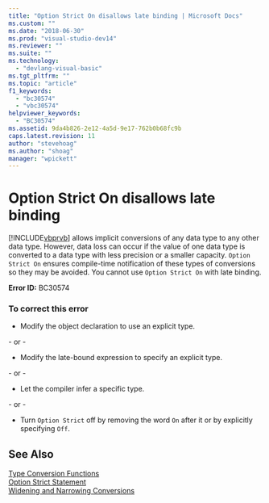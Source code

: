 ```yaml
---
title: "Option Strict On disallows late binding | Microsoft Docs"
ms.custom: ""
ms.date: "2018-06-30"
ms.prod: "visual-studio-dev14"
ms.reviewer: ""
ms.suite: ""
ms.technology: 
  - "devlang-visual-basic"
ms.tgt_pltfrm: ""
ms.topic: "article"
f1_keywords: 
  - "bc30574"
  - "vbc30574"
helpviewer_keywords: 
  - "BC30574"
ms.assetid: 9da4b826-2e12-4a5d-9e17-762b0b68fc9b
caps.latest.revision: 11
author: "stevehoag"
ms.author: "shoag"
manager: "wpickett"
---
```

# Option Strict On disallows late binding
[!INCLUDE[vbprvb](../includes/vbprvb-md.md)] allows implicit conversions of any data type to any other data type. However, data loss can occur if the value of one data type is converted to a data type with less precision or a smaller capacity. `Option Strict On` ensures compile-time notification of these types of conversions so they may be avoided. You cannot use `Option Strict On` with late binding.  

 **Error ID:** BC30574  
  
### To correct this error  
  
-   Modify the object declaration to use an explicit type.  
  
 \- or -  
  
-   Modify the late-bound expression to specify an explicit type.  
  
 \- or -  
  
-   Let the compiler infer a specific type.  
  
 \- or -  
  
-   Turn `Option Strict` off by removing the word `On` after it or by explicitly specifying `Off`.  
  
## See Also  
 [Type Conversion Functions](http://msdn.microsoft.com/library/d9d8d165-f967-44ff-a6cd-598e4740a99e)   
 [Option Strict Statement](http://msdn.microsoft.com/library/5883e0c1-a920-4274-8e46-b0ff047eaee5)   
 [Widening and Narrowing Conversions](http://msdn.microsoft.com/library/058c3152-6c28-4268-af44-2209e774f0bd)